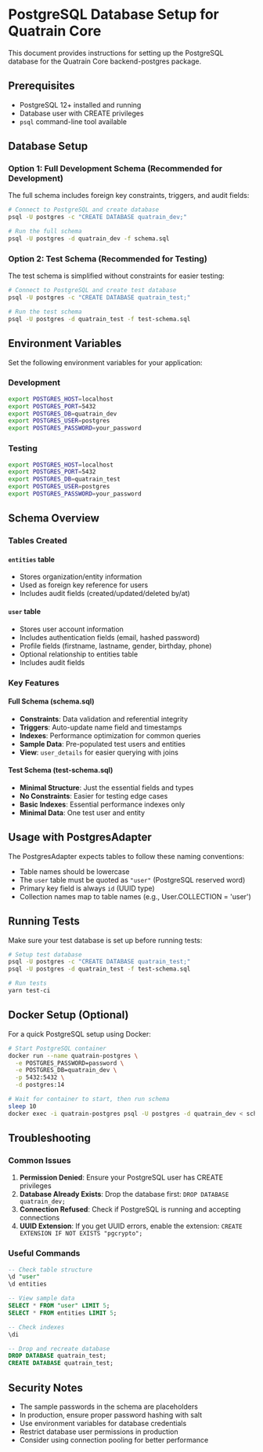 # PostgreSQL Database Setup for Quatrain Core

This document provides instructions for setting up the PostgreSQL database for the Quatrain Core backend-postgres package.

## Prerequisites

- PostgreSQL 12+ installed and running
- Database user with CREATE privileges
- `psql` command-line tool available

## Database Setup

### Option 1: Full Development Schema (Recommended for Development)

The full schema includes foreign key constraints, triggers, and audit fields:

```bash
# Connect to PostgreSQL and create database
psql -U postgres -c "CREATE DATABASE quatrain_dev;"

# Run the full schema
psql -U postgres -d quatrain_dev -f schema.sql
```

### Option 2: Test Schema (Recommended for Testing)

The test schema is simplified without constraints for easier testing:

```bash
# Connect to PostgreSQL and create test database
psql -U postgres -c "CREATE DATABASE quatrain_test;"

# Run the test schema
psql -U postgres -d quatrain_test -f test-schema.sql
```

## Environment Variables

Set the following environment variables for your application:

### Development

```bash
export POSTGRES_HOST=localhost
export POSTGRES_PORT=5432
export POSTGRES_DB=quatrain_dev
export POSTGRES_USER=postgres
export POSTGRES_PASSWORD=your_password
```

### Testing

```bash
export POSTGRES_HOST=localhost
export POSTGRES_PORT=5432
export POSTGRES_DB=quatrain_test
export POSTGRES_USER=postgres
export POSTGRES_PASSWORD=your_password
```

## Schema Overview

### Tables Created

#### `entities` table

- Stores organization/entity information
- Used as foreign key reference for users
- Includes audit fields (created/updated/deleted by/at)

#### `user` table

- Stores user account information
- Includes authentication fields (email, hashed password)
- Profile fields (firstname, lastname, gender, birthday, phone)
- Optional relationship to entities table
- Includes audit fields

### Key Features

#### Full Schema (schema.sql)

- **Constraints**: Data validation and referential integrity
- **Triggers**: Auto-update name field and timestamps
- **Indexes**: Performance optimization for common queries
- **Sample Data**: Pre-populated test users and entities
- **View**: `user_details` for easier querying with joins

#### Test Schema (test-schema.sql)

- **Minimal Structure**: Just the essential fields and types
- **No Constraints**: Easier for testing edge cases
- **Basic Indexes**: Essential performance indexes only
- **Minimal Data**: One test user and entity

## Usage with PostgresAdapter

The PostgresAdapter expects tables to follow these naming conventions:

- Table names should be lowercase
- The `user` table must be quoted as `"user"` (PostgreSQL reserved word)
- Primary key field is always `id` (UUID type)
- Collection names map to table names (e.g., User.COLLECTION = 'user')

## Running Tests

Make sure your test database is set up before running tests:

```bash
# Setup test database
psql -U postgres -c "CREATE DATABASE quatrain_test;"
psql -U postgres -d quatrain_test -f test-schema.sql

# Run tests
yarn test-ci
```

## Docker Setup (Optional)

For a quick PostgreSQL setup using Docker:

```bash
# Start PostgreSQL container
docker run --name quatrain-postgres \
  -e POSTGRES_PASSWORD=password \
  -e POSTGRES_DB=quatrain_dev \
  -p 5432:5432 \
  -d postgres:14

# Wait for container to start, then run schema
sleep 10
docker exec -i quatrain-postgres psql -U postgres -d quatrain_dev < schema.sql
```

## Troubleshooting

### Common Issues

1. **Permission Denied**: Ensure your PostgreSQL user has CREATE privileges
2. **Database Already Exists**: Drop the database first: `DROP DATABASE quatrain_dev;`
3. **Connection Refused**: Check if PostgreSQL is running and accepting connections
4. **UUID Extension**: If you get UUID errors, enable the extension: `CREATE EXTENSION IF NOT EXISTS "pgcrypto";`

### Useful Commands

```sql
-- Check table structure
\d "user"
\d entities

-- View sample data
SELECT * FROM "user" LIMIT 5;
SELECT * FROM entities LIMIT 5;

-- Check indexes
\di

-- Drop and recreate database
DROP DATABASE quatrain_test;
CREATE DATABASE quatrain_test;
```

## Security Notes

- The sample passwords in the schema are placeholders
- In production, ensure proper password hashing with salt
- Use environment variables for database credentials
- Restrict database user permissions in production
- Consider using connection pooling for better performance
